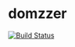 # domzzer

[![Build Status](https://travis-ci.com/mevid93/domzzer.svg?branch=development)](https://travis-ci.com/mevid93/domzzer)
